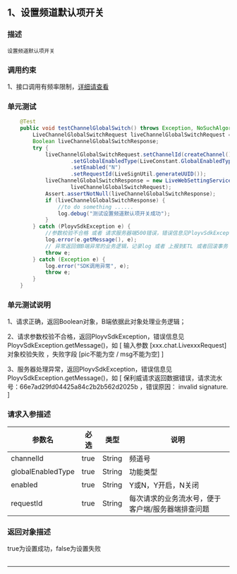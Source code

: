 ## 1、设置频道默认项开关
### 描述
```
设置频道默认项开关
```
### 调用约束
1、接口调用有频率限制，[详细请查看](/limit.md)

### 单元测试
```java
	@Test
	public void testChannelGlobalSwitch() throws Exception, NoSuchAlgorithmException {
        LiveChannelGlobalSwitchRequest liveChannelGlobalSwitchRequest = new LiveChannelGlobalSwitchRequest();
        Boolean liveChannelGlobalSwitchResponse;
        try {
            liveChannelGlobalSwitchRequest.setChannelId(createChannel())
                    .setGlobalEnabledType(LiveConstant.GlobalEnabledType.CALLBACK.getDesc())
                    .setEnabled("N")
                    .setRequestId(LiveSignUtil.generateUUID());
            liveChannelGlobalSwitchResponse = new LiveWebSettingServiceImpl().channelGlobalSwitch(
                    liveChannelGlobalSwitchRequest);
            Assert.assertNotNull(liveChannelGlobalSwitchResponse);
            if (liveChannelGlobalSwitchResponse) {
                //to do something ......
                log.debug("测试设置频道默认项开关成功");
            }
        } catch (PloyvSdkException e) {
            //参数校验不合格 或者 请求服务器端500错误，错误信息见PloyvSdkException.getMessage()
            log.error(e.getMessage(), e);
            // 异常返回做B端异常的业务逻辑，记录log 或者 上报到ETL 或者回滚事务
            throw e;
        } catch (Exception e) {
            log.error("SDK调用异常", e);
            throw e;
        }
    }
```
### 单元测试说明
1、请求正确，返回Boolean对象，B端依据此对象处理业务逻辑；

2、请求参数校验不合格，返回PloyvSdkException，错误信息见PloyvSdkException.getMessage()，如 [ 输入参数 [xxx.chat.LivexxxRequest]对象校验失败 ，失败字段 [pic不能为空 / msg不能为空] ]

3、服务器处理异常，返回PloyvSdkException，错误信息见PloyvSdkException.getMessage()，如 [ 保利威请求返回数据错误，请求流水号：66e7ad29fd04425a84c2b2b562d2025b ，错误原因： invalid signature. ]
### 请求入参描述

| 参数名 | 必选 | 类型 | 说明 | 
| -- | -- | -- | -- | 
| channelId | true | String | 频道号 | 
| globalEnabledType | true | String | 功能类型 | 
| enabled | true | String | Y或N，Y开启，N关闭 | 
| requestId | true | String | 每次请求的业务流水号，便于客户端/服务器端排查问题 | 

### 返回对象描述

true为设置成功，false为设置失败
<br /><br />

------------------

<br /><br />


